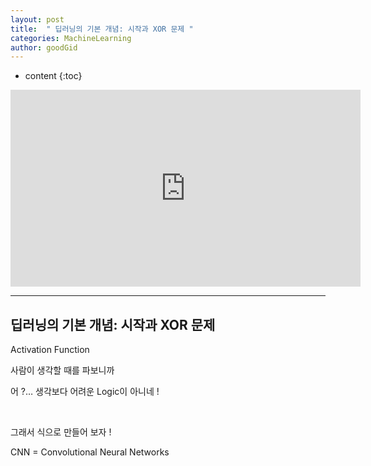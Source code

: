 ```yaml
---
layout: post
title:  " 딥러닝의 기본 개념: 시작과 XOR 문제 "
categories: MachineLearning
author: goodGid
---
```

* content
{:toc}


<iframe width="560" height="315" src="https://www.youtube.com/embed/n7DNueHGkqE" frameborder="0" allowfullscreen></iframe>

---

## 딥러닝의 기본 개념: 시작과 XOR 문제

Activation Function 

사람이 생각할 때를 파보니까 

어 ?… 생각보다 어려운 Logic이 아니네 !

<br>

그래서 식으로 만들어 보자 !

CNN = Convolutional Neural Networks

